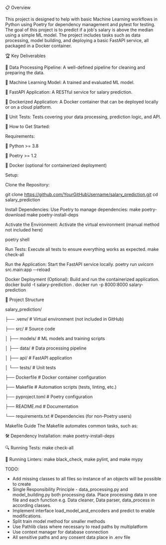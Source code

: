 📋 Overview

This project is designed to help with basic Machine Learning workflows in Python using Poetry for dependency management and pytest for testing. The goal of this project is to predict if a job's salary is above the median using a simple ML model. The project includes tasks such as data processing, model building, and deploying a basic FastAPI service, all packaged in a Docker container.

🏆 Key Deliverables

🧹 Data Processing Pipeline: A well-defined pipeline for cleaning and preparing the data.

🧠 Machine Learning Model: A trained and evaluated ML model.

🔌 FastAPI Application: A RESTful service for salary prediction.

🐳 Dockerized Application: A Docker container that can be deployed locally or on a cloud platform.

🧪 Unit Tests: Tests covering your data processing, prediction logic, and API.


🚀 How to Get Started:

Requirements:

🐍 Python >= 3.8

🧩 Poetry >= 1.2

🐋 Docker (optional for containerized deployment)

Setup:

Clone the Repository:

git clone https://github.com/YourGitHubUsername/salary_prediction.git
cd salary_prediction

Install Dependencies: Use Poetry to manage dependencies:
make poetry-download
make poetry-install-deps

Activate the Environment: Activate the virtual environment (manual method not included here)

poetry shell

Run Tests: Execute all tests to ensure everything works as expected.
make check-all

Run the Application: Start the FastAPI service locally.
poetry run uvicorn src.main:app --reload

Docker Deployment (Optional): Build and run the containerized application.
docker build -t salary-prediction .
docker run -p 8000:8000 salary-prediction

📂 Project Structure

salary_prediction/


├── .venv/                    # Virtual environment (not included in GitHub)

├── src/                      # Source code

│   ├── models/               # ML models and training scripts

│   ├── data/                 # Data processing pipeline

│   ├── api/                  # FastAPI application

│   └── tests/                # Unit tests

├── Dockerfile                # Docker container configuration

├── Makefile                  # Automation scripts (tests, linting, etc.)

├── pyproject.toml            # Poetry configuration

├── README.md                 # Documentation

└── requirements.txt          # Dependencies (for non-Poetry users)

Makefile Guide
The Makefile automates common tasks, such as:

🛠 Dependency Installation: make poetry-install-deps

🔍 Running Tests: make check-all

🧹 Running Linters: make black_check, make pylint, and make mypy

TODO:
- Add missing classes to all files so instance of an objects will be possible to create
- Single Responsibility Principle - data_processing.py and model_building.py both processing data. Place processing data in one file and each function e.g. Data cleaner, Data parser, data_process in according classes.
- Implement interface load_model_and_encoders and predict to enable modifications.
- Split train model method for smaller methods
- Use Pathlib class where necessary to read paths by multiplatform 
- Use context manager for database connection
- All sensitive paths and any consent data place in .env file